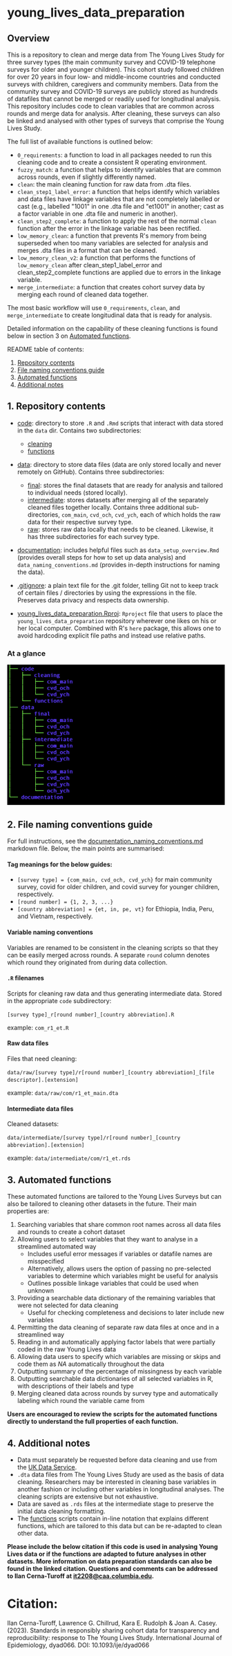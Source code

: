 # young\_lives\_data\_preparation

## Overview 
This is a repository to clean and merge data from The Young Lives Study for three survey types (the main community survey and COVID-19 telephone surveys for older and younger children). This cohort study followed children for over 20 years in four low- and middle-income countries and conducted surveys with children, caregivers and community members. Data from the community survey and COVID-19 surveys are publicly stored as hundreds of datafiles that cannot be merged or readily used for longitudinal analysis. This repository includes code to clean variables that are common across rounds and merge data for analysis. After cleaning, these surveys can also be linked and analysed with other types of surveys that comprise the Young Lives Study.

The full list of available functions is outlined below:

  * `0_requirements`: a function to load in all packages needed to run this cleaning code and to create a consistent R operating environment.
  * `fuzzy_match`: a function that helps to identify variables that are common across rounds, even if slightly differently named.
  * `clean`: the main cleaning function for raw data from .dta files.
  * `clean_step1_label_error`: a function that helps identify which variables and data files have linkage variables that are not completely labelled or cast (e.g., labelled "1001" in one .dta file and "et1001" in another; cast as a factor variable in one .dta file and numeric in another).
  * `clean_step2_complete`: a function to apply the rest of the normal `clean` function after the error in the linkage variable has been rectified.
  * `low_memory_clean`: a function that prevents R's memory from being superseded when too many variables are selected for analysis and merges .dta files in a format that can be cleaned.
  * `low_memory_clean_v2`: a function that performs the functions of `low_memory_clean` after clean_step1_label_error and clean_step2_complete functions are applied due to errors in the linkage variable.
  * `merge_intermediate`: a function that creates cohort survey data by merging each round of cleaned data together.

The most basic workflow will use `0_requirements`, `clean`, and `merge_intermediate` to create longitudinal data that is ready for analysis.

Detailed information on the capability of these cleaning functions is found below in section 3 on [Automated functions](#3-automated-functions).


README table of contents:
1. [Repository contents](#1-repository-contents)
2. [File naming conventions guide](#2-file-naming-conventions-guide)
3. [Automated functions](#3-automated-functions)
4. [Additional notes](#4-additional-notes)


## 1. Repository contents

* [code](code): directory to store `.R` and `.Rmd` scripts that interact with data stored in the `data` dir. Contains two subdirectories: 
    * [cleaning](code/cleaning)
    * [functions](code/functions)

* [data](data): directory to store data files (data are only stored locally and never remotely on GitHub). Contains three subdirectories:
    * [final](data/final): stores the final datasets that are ready for analysis and tailored to individual needs (stored locally). 
    * [intermediate](data/intermediate): stores datasets after merging all of the separately cleaned files together locally. Contains three additional sub-directories, `com_main`, `cvd_och`, `cvd_ych`, each of which holds the raw data for their respective survey type.
    * [raw](data/raw): stores raw data locally that needs to be cleaned. Likewise, it has three subdirectories for each survey type. 

* [documentation](documentation): includes helpful files such as `data_setup_overview.Rmd` (provides overall steps for how to set up data analysis) and `data_naming_conventions.md` (provides in-depth instructions for naming the data).

* [.gitignore](.gitignore): a plain text file for the .git folder, telling Git not to keep track of certain files / directories by using the expressions in the file. Preserves data privacy and respects data ownership.

* [young\_lives\_data\_preparation.Rproj](young_lives_data_preparation.Rproj): `Rproject` file that users to place the `young_lives_data_preparation` repository wherever one likes on his or her local computer. Combined with R's `here` package, this allows one to avoid hardcoding explicit file paths and instead use relative paths.

### At a glance

![directory_structure](documentation/directory_structure.png)


## 2. File naming conventions guide

For full instructions, see the [documentation\_naming_conventions.md](documentation/naming_conventions.md) markdown file. Below, the main points are summarised:

#### Tag meanings for the below guides:

* `[survey type] = {com_main, cvd_och, cvd_ych}` for main community survey, covid for older children, and covid survey for younger children, respectively.
* `[round number] = {1, 2, 3, ...}`
* `[country abbreviation] = {et, in, pe, vt}` for Ethiopia, India, Peru, and Vietnam, respectively.

#### Variable naming conventions

Variables are renamed to be consistent in the cleaning scripts so that they can be easily merged across rounds. A separate `round` column denotes which round they originated from during data collection.
 
#### `.R` filenames

Scripts for cleaning raw data and thus generating intermediate data. Stored in the appropriate `code` subdirectory:

`[survey type]_r[round number]_[country abbreviation].R`

example: `com_r1_et.R`

#### Raw data files

Files that need cleaning:

`data/raw/[survey type]/r[round number]_[country abbreviation]_[file descriptor].[extension]`

example: `data/raw/com/r1_et_main.dta`

#### Intermediate data files

Cleaned datasets:

`data/intermediate/[survey type]/r[round number]_[country abbreviation].[extension]`

example: `data/intermediate/com/r1_et.rds`


## 3. Automated functions

These automated functions are tailored to the Young Lives Surveys but can also be tailored to cleaning other datasets in the future. Their main properties are:

1. Searching variables that share common root names across all data files and rounds to create a cohort dataset
2. Allowing users to select variables that they want to analyse in a streamlined automated way 
    * Includes useful error messages if variables or datafile names are misspecified
    * Alternatively, allows users the option of passing no pre-selected variables to determine which variables might be useful for analysis
    * Outlines possible linkage variables that could be used when unknown
3. Providing a searchable data dictionary of the remaining variables that were not selected for data cleaning 
    * Useful for checking completeness and decisions to later include new variables
4. Permitting the data cleaning of separate raw data files at once and in a streamlined way
5. Reading in and automatically applying factor labels that were partially coded in the raw Young Lives data
6. Allowing data users to specify which variables are missing or skips and code them as *NA* automatically throughout the data
7. Outputting summary of the percentage of missingness by each variable
8. Outputting searchable data dictionaries of all selected variables in R, with descriptions of their labels and type
9. Merging cleaned data across rounds by survey type and automatically labeling which round the variable came from

**Users are encouraged to review the scripts for the automated functions directly to understand the full properties of each function.**


## 4. Additional notes

* Data must separately be requested before data cleaning and use from the [UK Data Service](https://beta.ukdataservice.ac.uk/datacatalogue/series/series?id=2000060).
* `.dta` data files from The Young Lives Study are used as the basis of data cleaning. Researchers may be interested in cleaning base variables in another fashion or including other variables in longitudinal analyses. The cleaning scripts are extensive but not exhaustive.
* Data are saved as `.rds` files at the intermediate stage to preserve the initial data cleaning formatting. 
* The [functions](code/functions) scripts contain in-line notation that explains different functions, which are tailored to this data but can be re-adapted to clean other data.


**Please include the below citation if this code is used in analysing Young Lives data or if the functions are adapted to future analyses in other datasets. More information on data preparation standards can also be found in the linked citation. Questions and comments can be addressed to Ilan Cerna-Turoff at it2208@caa.columbia.edu.** 

# Citation:
Ilan Cerna-Turoff, Lawrence G. Chillrud, Kara E. Rudolph & Joan A. Casey. (2023). Standards in responsibly sharing cohort data for transparency and reproducibility: response to The Young Lives Study. International Journal of Epidemiology, dyad066. DOI: 10.1093/ije/dyad066
